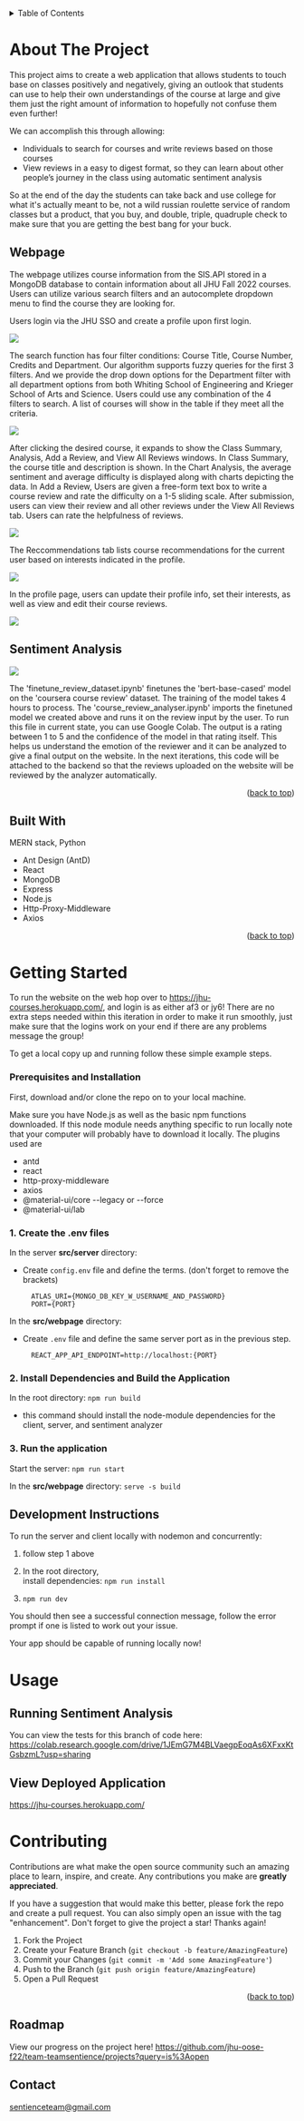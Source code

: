 <!-- Improved compatibility of back to top link: See: https://github.com/othneildrew/Best-README-Template/pull/73 -->
<a name="readme-top"></a>
<!--
*** Thanks for checking out the Best-README-Template. If you have a suggestion
*** that would make this better, please fork the repo and create a pull request
*** or simply open an issue with the tag "enhancement".
*** Don't forget to give the project a star!
*** Thanks again! Now go create something AMAZING! :D
-->


<!-- TABLE OF CONTENTS -->
<details>
  <summary>Table of Contents</summary>
  <ol>
    <li>
      <a href="#about-the-project">About The Project</a>
      <ul>
        <li><a href="#built-with">Built With</a></li>
      </ul>
    </li>
    <li>
      <a href="#getting-started">Getting Started</a>
      <ul>
        <li><a href="#prerequisites-and-installation">Prerequisites and Installation</a></li>
      </ul>
    </li>
    <li><a href="#usage">Usage</a></li>
    <li><a href="#contributing">Contributing</a></li>
    <li><a href="#license">License</a></li>
    <li><a href="#contact">Contact</a></li>
    <li><a href="#roadmap">Roadmap</a></li>
  </ol>
</details>



<!-- ABOUT THE PROJECT -->
# About The Project

This project aims to create a web application that allows students to touch base on classes positively and negatively, giving an outlook that students can use to help their own understandings of the course at large and give them just the right amount of information to hopefully not confuse them even further!

We can accomplish this through allowing:
* Individuals to search for courses and write reviews based on those courses
* View reviews in a easy to digest format, so they can learn about other people’s journey in the class using automatic sentiment analysis

So at the end of the day the students can take back and use college for what it's actually meant to be, not a wild russian roulette service of random classes but a product, that you buy, and double, triple, quadruple check to make sure that you are getting the best bang for your buck.

## Webpage

The webpage utilizes course information from the SIS.API stored in a MongoDB database to contain information about all JHU Fall 2022 courses. Users can utilize various search filters and an autocomplete dropdown menu to find the course they are looking for.

Users login via the JHU SSO and create a profile upon first login.

<img src="https://github.com/KiwiThePoodle/HopCourses/blob/main/HopCourses.png">

The search function has four filter conditions: Course Title, Course Number, Credits and Department. Our algorithm supports fuzzy queries for the first 3 filters. And we provide the drop down options for the Department filter with all department options from both Whiting School of Engineering and Krieger School of Arts and Science. Users could use any combination of the 4 filters to search. A list of courses will show in the table if they meet all the criteria.

<img src="https://github.com/KiwiThePoodle/HopCourses/blob/main/Course%20Search.png">

After clicking the desired course, it expands to show the Class Summary, Analysis, Add a Review, and View All Reviews windows. In Class Summary, the course title and description is shown. In the Chart Analysis, the average sentiment and average difficulty is displayed along with charts depicting the data. In Add a Review, Users are given a free-form text box to write a course review and rate the difficulty on a 1-5 sliding scale. After submission, users can view their review and all other reviews under the View All Reviews tab. Users can rate the helpfulness of reviews.

<img src="https://github.com/KiwiThePoodle/HopCourses/blob/main/Course%20Review.png">

The Reccommendations tab lists course recommendations for the current user based on interests indicated in the profile.

<img src="https://github.com/KiwiThePoodle/HopCourses/blob/main/Recommendations.png">

In the profile page, users can update their profile info, set their interests, as well as view and edit their course reviews.

<img src="https://github.com/KiwiThePoodle/HopCourses/blob/main/Login.png">


## Sentiment Analysis

<img src="https://github.com/KiwiThePoodle/HopCourses/blob/main/Sentiment%20Analysis.png">

The 'finetune_review_dataset.ipynb' finetunes the 'bert-base-cased' model on the 'coursera course review' dataset. The training of the model takes 4 hours to process.
The 'course_review_analyser.ipynb' imports the finetuned model we created above and runs it on the review input by the user. To run this file in current state, you can use Google Colab.
The output is a rating between 1 to 5 and the confidence of the model in that rating itself. This helps us understand the emotion of the reviewer and it can be analyzed to give a final output on the website.
In the next iterations, this code will be attached to the backend so that the reviews uploaded on the website will be reviewed by the analyzer automatically.

<p align="right">(<a href="#readme-top">back to top</a>)</p>

## Built With

MERN stack, Python
<!-- 
This section should list any major frameworks/libraries used to bootstrap your project. Leave any add-ons/plugins for the acknowledgements section. Here are a few examples. -->

* Ant Design (AntD)
* React
* MongoDB
* Express
* Node.js
* Http-Proxy-Middleware
* Axios

<p align="right">(<a href="#readme-top">back to top</a>)</p>



<!-- GETTING STARTED -->
# Getting Started

To run the website on the web hop over to https://jhu-courses.herokuapp.com/, and login is as either af3 or jy6! There are no extra steps needed within this iteration in order to make it run smoothly, just make sure that the logins work on your end if there are any problems message the group!

To get a local copy up and running follow these simple example steps.
<!-- Prerequisites -->
<!-- Installation -->
### Prerequisites and Installation
First, download and/or clone the repo on to your local machine.

Make sure you have Node.js as well as the basic npm functions downloaded.
If this node module needs anything specific to run locally note that your computer will probably have to download it locally. The plugins used are

* antd
* react
* http-proxy-middleware
* axios
* @material-ui/core --legacy or --force
* @material-ui/lab

### 1. Create the .env files  

In the server **src/server** directory:  
- Create `config.env` file and define the terms. (don't forget to remove the brackets)  

        ATLAS_URI={MONGO_DB_KEY_W_USERNAME_AND_PASSWORD}
        PORT={PORT}

In the **src/webpage** directory: 
- Create `.env` file and define the same server port as in the previous step.

        REACT_APP_API_ENDPOINT=http://localhost:{PORT}

### 2. Install Dependencies and Build the Application  

In the root directory:  `npm run build`
- this command should install the node-module dependencies for the client, server, and sentiment analyzer

### 3. Run the application
Start the server: `npm run start`

In the **src/webpage** directory: `serve -s build`

## Development Instructions
To run the server and client locally with nodemon and concurrently:

1. follow step 1 above

2. In the root directory,  
install dependencies: `npm run install`  

3. `npm run dev`


You should then see a successful connection message, follow the error prompt if one is listed to work out your issue.

Your app should be capable of running locally now!

<!-- USAGE EXAMPLES -->
# Usage

## Running Sentiment Analysis

You can view the tests for this branch of code here: https://colab.research.google.com/drive/1JEmG7M4BLVaegpEoqAs6XFxxKtGsbzmL?usp=sharing

## View Deployed Application

https://jhu-courses.herokuapp.com/

<!-- CONTRIBUTING -->
# Contributing

Contributions are what make the open source community such an amazing place to learn, inspire, and create. Any contributions you make are **greatly appreciated**.

If you have a suggestion that would make this better, please fork the repo and create a pull request. You can also simply open an issue with the tag "enhancement".
Don't forget to give the project a star! Thanks again!

1. Fork the Project
2. Create your Feature Branch (`git checkout -b feature/AmazingFeature`)
3. Commit your Changes (`git commit -m 'Add some AmazingFeature'`)
4. Push to the Branch (`git push origin feature/AmazingFeature`)
5. Open a Pull Request

<p align="right">(<a href="#readme-top">back to top</a>)</p>

## Roadmap
View our progress on the project here! https://github.com/jhu-oose-f22/team-teamsentience/projects?query=is%3Aopen

<!-- CONTACT -->
## Contact

sentienceteam@gmail.com

<!-- MARKDOWN LINKS & IMAGES -->
<!-- https://www.markdownguide.org/basic-syntax/#reference-style-links -->
[contributors-shield]: https://img.shields.io/github/contributors/othneildrew/Best-README-Template.svg?style=for-the-badge
[contributors-url]: https://github.com/othneildrew/Best-README-Template/graphs/contributors
[forks-shield]: https://img.shields.io/github/forks/othneildrew/Best-README-Template.svg?style=for-the-badge
[forks-url]: https://github.com/othneildrew/Best-README-Template/network/members
[stars-shield]: https://img.shields.io/github/stars/othneildrew/Best-README-Template.svg?style=for-the-badge
[stars-url]: https://github.com/othneildrew/Best-README-Template/stargazers
[issues-shield]: https://img.shields.io/github/issues/othneildrew/Best-README-Template.svg?style=for-the-badge
[issues-url]: https://github.com/othneildrew/Best-README-Template/issues
[license-shield]: https://img.shields.io/github/license/othneildrew/Best-README-Template.svg?style=for-the-badge
[license-url]: https://github.com/othneildrew/Best-README-Template/blob/master/LICENSE.txt
[linkedin-shield]: https://img.shields.io/badge/-LinkedIn-black.svg?style=for-the-badge&logo=linkedin&colorB=555
[linkedin-url]: https://linkedin.com/in/othneildrew
[product-screenshot]: images/screenshot.png
[Next.js]: https://img.shields.io/badge/next.js-000000?style=for-the-badge&logo=nextdotjs&logoColor=white
[Next-url]: https://nextjs.org/
[React.js]: https://img.shields.io/badge/React-20232A?style=for-the-badge&logo=react&logoColor=61DAFB
[React-url]: https://reactjs.org/
[Vue.js]: https://img.shields.io/badge/Vue.js-35495E?style=for-the-badge&logo=vuedotjs&logoColor=4FC08D
[Vue-url]: https://vuejs.org/
[Angular.io]: https://img.shields.io/badge/Angular-DD0031?style=for-the-badge&logo=angular&logoColor=white
[Angular-url]: https://angular.io/
[Svelte.dev]: https://img.shields.io/badge/Svelte-4A4A55?style=for-the-badge&logo=svelte&logoColor=FF3E00
[Svelte-url]: https://svelte.dev/
[Laravel.com]: https://img.shields.io/badge/Laravel-FF2D20?style=for-the-badge&logo=laravel&logoColor=white
[Laravel-url]: https://laravel.com
[Bootstrap.com]: https://img.shields.io/badge/Bootstrap-563D7C?style=for-the-badge&logo=bootstrap&logoColor=white
[Bootstrap-url]: https://getbootstrap.com
[JQuery.com]: https://img.shields.io/badge/jQuery-0769AD?style=for-the-badge&logo=jquery&logoColor=white
[JQuery-url]: https://jquery.com
